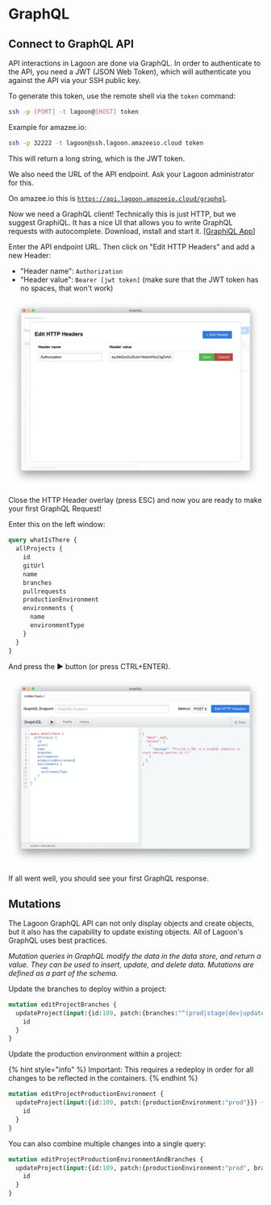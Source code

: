 # GraphQL

## Connect to GraphQL API

API interactions in Lagoon are done via GraphQL. In order to authenticate to the API, you need a JWT \(JSON Web Token\), which will authenticate you against the API via your SSH public key.

To generate this token, use the remote shell via the `token` command:

```bash
ssh -p [PORT] -t lagoon@[HOST] token
```

Example for amazee.io:

```bash
ssh -p 32222 -t lagoon@ssh.lagoon.amazeeio.cloud token
```

This will return a long string, which is the JWT token.

We also need the URL of the API endpoint. Ask your Lagoon administrator for this.

On amazee.io this is [`https://api.lagoon.amazeeio.cloud/graphql`](https://api.lagoon.amazeeio.cloud/graphql).

Now we need a GraphQL client! Technically this is just HTTP, but we suggest GraphiQL. It has a nice UI that allows you to write GraphQL requests with autocomplete. Download, install and start it. \[[GraphiQL App](https://github.com/skevy/graphiql-app)\]

Enter the API endpoint URL. Then click on "Edit HTTP Headers" and add a new Header:

* "Header name": `Authorization`
* "Header value": `Bearer [jwt token]` \(make sure that the JWT token has no spaces, that won't work\)

![Editing HTTP Headers in the GraphiQL UI.](../.gitbook/assets/graphiql-2020-01-29-18-05-54%20%285%29%20%285%29%20%287%29%20%281%29%20%289%29.png)

Close the HTTP Header overlay \(press ESC\) and now you are ready to make your first GraphQL Request!

Enter this on the left window:

```graphql
query whatIsThere {
  allProjects {
    id
    gitUrl
    name
    branches
    pullrequests
    productionEnvironment
    environments {
      name
      environmentType
    }
  }
}
```

And press the ▶️ button \(or press CTRL+ENTER\).

![Entering a query in the GraphiQL UI.](../.gitbook/assets/graphiql-2020-01-29-18-07-28.png)

If all went well, you should see your first GraphQL response.

## Mutations

The Lagoon GraphQL API can not only display objects and create objects, but it also has the capability to update existing objects. All of Lagoon's GraphQL uses best practices.

_Mutation queries in GraphQL modify the data in the data store, and return a value. They can be used to insert, update, and delete data. Mutations are defined as a part of the schema._

Update the branches to deploy within a project:

```graphql
mutation editProjectBranches {
  updateProject(input:{id:109, patch:{branches:"^(prod|stage|dev|update)$"}}) {
    id
  }
}
```

Update the production environment within a project:

{% hint style="info" %}
Important: This requires a redeploy in order for all changes to be reflected in the containers.
{% endhint %}

```graphql
mutation editProjectProductionEnvironment {
  updateProject(input:{id:109, patch:{productionEnvironment:"prod"}}) {
    id
  }
}
```

You can also combine multiple changes into a single query:

```graphql
mutation editProjectProductionEnvironmentAndBranches {
  updateProject(input:{id:109, patch:{productionEnvironment:"prod", branches:"^(prod|stage|dev|update)$"}}) {
    id
  }
}
```


